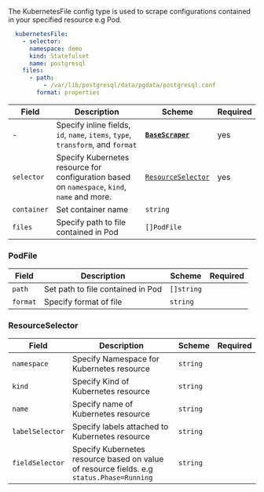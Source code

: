 The KubernetesFile config type is used to scrape configurations contained in your specified resource e.g Pod.

```yaml
  kubernetesFile:
    - selector:
      namespace: demo
      kind: Statefulset
      name: postgresql
    files:
      - path:
          - /var/lib/postgresql/data/pgdata/postgresql.conf
        format: properties
```

| Field       | Description                                                                                  | Scheme                                     | Required |
| ----------- | -------------------------------------------------------------------------------------------- | ------------------------------------------ | -------- |
| -           | Specify inline fields, `id`, `name`, `items`, `type`, `transform`, and `format`              | [**`BaseScraper`**](./base.md#basescraper) | yes      |
| `selector`  | Specify Kubernetes resource for configuration based on `namespace`, `kind`, `name` and more. | [`ResourceSelector`](./resourceselector)   | yes      |
| `container` | Set container name                                                                           | `string`                                   |          |
| `files`     | Specify path to file contained in Pod                                                        | `[]PodFile`                                |          |

### PodFile

| Field    | Description                       | Scheme     | Required |
| -------- | --------------------------------- | ---------- | -------- |
| `path`   | Set path to file contained in Pod | `[]string` |          |
| `format` | Specify format of file            | `string`   |          |

### ResourceSelector

| Field           | Description                                                                               | Scheme   | Required |
| --------------- | ----------------------------------------------------------------------------------------- | -------- | -------- |
| `namespace`     | Specify Namespace for Kubernetes resource                                                 | `string` |          |
| `kind`          | Specify Kind of Kubernetes resource                                                       | `string` |          |
| `name`          | Specify name of Kubernetes resource                                                       | `string` |          |
| `labelSelector` | Specify labels attached to Kubernetes resource                                            | `string` |          |
| `fieldSelector` | Specify Kubernetes resource based on value of resource fields. e.g `status.Phase=Running` | `string` |          |
